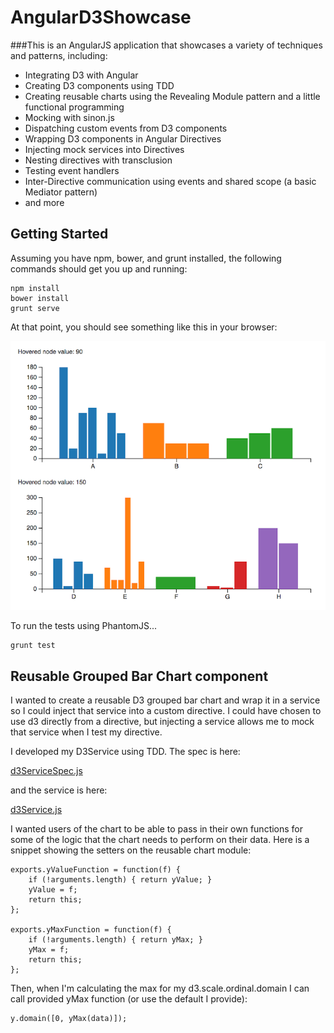 # AngularD3Showcase
###This is an AngularJS application that showcases a variety of techniques and patterns, including:
 * Integrating D3 with Angular
 * Creating D3 components using TDD
 * Creating reusable charts using the Revealing Module pattern and a little functional programming
 * Mocking with sinon.js
 * Dispatching custom events from D3 components
 * Wrapping D3 components in Angular Directives
 * Injecting mock services into Directives
 * Nesting directives with transclusion
 * Testing event handlers
 * Inter-Directive communication using events and shared scope (a basic Mediator pattern)
 * and more
 
## Getting Started
Assuming you have npm, bower, and grunt installed, the following commands should get you up and running:

```
npm install
bower install
grunt serve
```
At that point, you should see something like this in your browser:

![screenshot](https://github.com/tombray/angular-d3-showcase/raw/master/docs/images/screenshot.png)

To run the tests using PhantomJS...

```
grunt test
```

## Reusable Grouped Bar Chart component
I wanted to create a reusable D3 grouped bar chart and wrap it in a service so I could inject that service into a custom directive. 
I could have chosen to use d3 directly from a directive, but injecting a service allows me to mock that service when I test my directive.

I developed my D3Service using TDD. The spec is here:

[d3ServiceSpec.js](https://github.com/tombray/angular-d3-showcase/blob/master/test/spec/services/d3ServiceSpec.js)

and the service is here:

[d3Service.js](https://github.com/tombray/angular-d3-showcase/blob/master/app/scripts/services/d3service.js)

I wanted users of the chart to be able to pass in their own functions for some of the logic that the chart needs to perform on their data. Here is a 
snippet showing the setters on the reusable chart module:

```
exports.yValueFunction = function(f) {
    if (!arguments.length) { return yValue; }
    yValue = f;
    return this;
};

exports.yMaxFunction = function(f) {
    if (!arguments.length) { return yMax; }
    yMax = f;
    return this;
};
```

Then, when I'm calculating the max for my d3.scale.ordinal.domain I can call provided yMax function (or use the default I provide):

```
y.domain([0, yMax(data)]);
```


